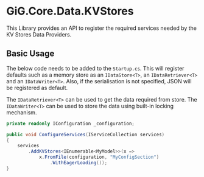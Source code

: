 # GiG.Core.Data.KVStores

This Library provides an API to register the required services needed by the KV Stores Data Providers.

## Basic Usage

The below code needs to be added to the `Startup.cs`. This will register defaults such as a memory store as an `IDataStore<T>`, an `IDataRetriever<T>` and an `IDataWriter<T>`. Also, if the serialisation is not specified, JSON will be registered as default.

The `IDataRetriever<T>` can be used to get the data required from store.
The `IDataWriter<T>` can be used to store the data using built-in locking mechanism.
 
```csharp
private readonly IConfiguration _configuration;

public void ConfigureServices(IServiceCollection services)
{
    services
        .AddKVStores<IEnumerable<MyModel>>(x =>
            x.FromFile(configuration, "MyConfigSection")
                .WithEagerLoading());
}
```